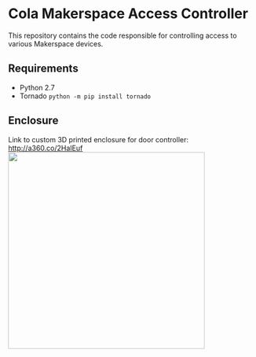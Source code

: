 # Cola Makerspace Access Controller

This repository contains the code responsible for controlling access to various Makerspace devices.

## Requirements
* Python 2.7
* Tornado `python -m pip install tornado`

## Enclosure
Link to custom 3D printed enclosure for door controller: http://a360.co/2HaIEuf  
[<img src="https://cl.ly/0h0C2M2r1I2U/download/MakerMonEnclosure.png" width=400>](http://a360.co/2HaIEuf)